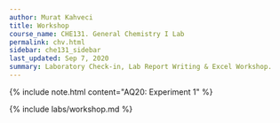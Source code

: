 ```yaml
---
author: Murat Kahveci
title: Workshop
course_name: CHE131. General Chemistry I Lab
permalink: chv.html
sidebar: che131_sidebar
last_updated: Sep 7, 2020
summary: Laboratory Check-in, Lab Report Writing & Excel Workshop.
---
```

{% include note.html content="AQ20: Experiment 1" %}

{% include labs/workshop.md %}